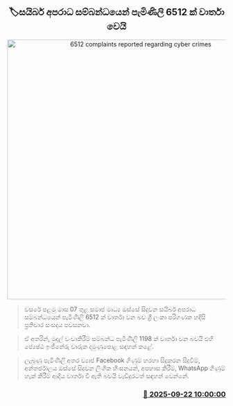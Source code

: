 <p align='center'><b><h2 align='center' title='6512 complaints reported regarding cyber crimes'>🏷සයිබර් අපරාධ සම්බන්ධයෙන් පැමිණිලි 6512 ක් වාර්තා වෙයි</h2></b></p>
<p align='center'><img src='https://helakuru.sgp1.cdn.digitaloceanspaces.com/esana/images/lib/cyber-archived.jpg' width='600' alt='6512 complaints reported regarding cyber crimes'></p>

> වසරේ පළමු මාස 07 තුළ සමාජ මාධ්‍ය ඔස්සේ සිදුවන සයිබර් අපරාධ සම්බන්ධයෙන් පැමිණිලි 6512 ක් වාර්තා වන බව ශ්‍රී ලංකා පරිගණක හදිසි ප්‍රතිචාර සංසදය පවසනවා.

> ඒ අතරින්, මුදල් වංචාකිරීම් සම්බන්ධ පැමිණිලි 1198 ක් වාර්තා වන බවයි එහි ජ්‍යෙෂ්ඨ ඉංජිනේරු චාරුක දමුණුපොළ සඳහන් කළේ.

> ලැබුණු පැමිණිලි අතර ව්‍යාජ Facebook ගිණුම් හරහා සිදුකරන සිදුවීම්, අන්තර්ජාලය ඔස්සේ සිදුවන ලිංගික හිංසනයන්, අපහාස කිරීම්, WhatsApp ගිණුම් හැක් කිරීම් ආදිය වාර්තා වී ඇති බවයි වැඩිදුරටත් සඳහන් වෙන්නේ.



<h3 align='right'><a href='https://www.helakuru.lk/esana/p/113848/'>📅 2025-09-22 10:00:00</a></h3>
